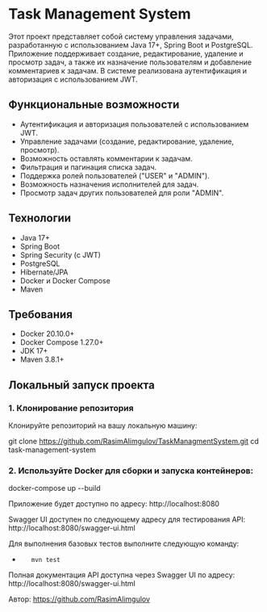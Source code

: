 # Task Management System

Этот проект представляет собой систему управления задачами, разработанную с использованием Java 17+, Spring Boot и PostgreSQL. Приложение поддерживает создание, редактирование, удаление и просмотр задач, а также их назначение пользователям и добавление комментариев к задачам. В системе реализована аутентификация и авторизация с использованием JWT.

## Функциональные возможности

- Аутентификация и авторизация пользователей с использованием JWT.
- Управление задачами (создание, редактирование, удаление, просмотр).
- Возможность оставлять комментарии к задачам.
- Фильтрация и пагинация списка задач.
- Поддержка ролей пользователей ("USER" и "ADMIN").
- Возможность назначения исполнителей для задач.
- Просмотр задач других пользователей для роли "ADMIN".

## Технологии

- Java 17+
- Spring Boot
- Spring Security (с JWT)
- PostgreSQL
- Hibernate/JPA
- Docker и Docker Compose
- Maven

## Требования

- Docker 20.10.0+
- Docker Compose 1.27.0+
- JDK 17+
- Maven 3.8.1+

## Локальный запуск проекта

### 1. Клонирование репозитория

Клонируйте репозиторий на вашу локальную машину:

git clone https://github.com/RasimAlimgulov/TaskManagmentSystem.git
cd task-management-system

### 2. Используйте Docker для сборки и запуска контейнеров:
docker-compose up --build

Приложение будет доступно по адресу:
http://localhost:8080

Swagger UI доступен по следующему адресу для тестирования API:
http://localhost:8080/swagger-ui.html

Для выполнения базовых тестов выполните следующую команду:
 -        mvn test

Полная документация API доступна через Swagger UI по адресу:
http://localhost:8080/swagger-ui.html

Автор: https://github.com/RasimAlimgulov


